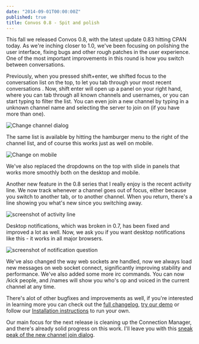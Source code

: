 ```yaml
---
date: "2014-09-01T00:00:00Z"
published: true
title: Convos 0.8 - Spit and polish
---
```


This fall we released Convos 0.8, with the latest update 0.83 hitting CPAN today.
As we're inching closer to 1.0, we've been focusing on polishing the user
interface, fixing bugs and other rough patches in the user experience.
One of the most important improvements in this round is how you switch
between conversations.

Previously, when you pressed shift+enter, we shifted focus to the conversation list
on the top, to let you tab through your most recent conversations . Now, shift enter
will open up a panel on your right hand, where you can tab through all known
channels and usernames, or you can start typing to filter the list. You can
even join a new channel by typing in a unknown channel name and selecting the
server to join on (if you have more than one).

![Change channel dialog](https://www.evernote.com/shard/s22/sh/493629eb-7410-4807-8b9a-77ffdfcb008c/1a67e008fb5105064c856aab56226b57/deep/0/Nordaaker-demo----mojo-on-perlorg---oh-hai!.png)

The same list is available by hitting the hamburger menu to the right of the
channel list, and of course this works just as well on mobile.

![Change on mobile](https://www.evernote.com/shard/s22/sh/82aeb0af-cdf8-4b6c-8c26-7db02cfb1ecf/65c5c8c90bab5007ea6c697b00223b42/deep/0/Screenshot-01.09.14-13-52.png)

We've also replaced the dropdowns on the top with slide in panels that works
more smoothly both on the desktop and mobile.

Another new feature in the 0.8 series that I really enjoy is the recent activity line.
We now track whenever a channel goes out of focus, either because you switch
to another tab, or to another channel. When you return, there's a line showing you
what's new since you switching away.

![screenshot of activity line](https://www.evernote.com/shard/s22/sh/6ecc7f7d-3784-4f17-b2ed-398ac12ba558/10a5b6575f6438be4abcc9c66c01adae/deep/0/Nordaaker-demo----mojo-on-perlorg---oh-hai!.png)

Desktop notifications, which was broken in 0.7, has been fixed and improved a
lot as well. Now, we ask you if you want desktop notifications like this - it
works in all major browsers.

![screenshot of notification
question](https://www.evernote.com/shard/s22/sh/d3453d9b-d20a-4896-93c2-7c229b4ed991/569988001dab2c4495f76fc279ae14c7/deep/0/Nordaaker-demo----uberadmins-on-linpro.png)

We've also changed the way web sockets are handled, now we always load new
messages on web socket connect, significantly improving stability and
performance. We've also added some more irc commands. You can now /kick people,
and /names will show you who's op and voiced in the current channel at any time.

There's alot of other bugfixes and improvements as well, if you're interested in learning more you
can check out the [full changelog](https://github.com/Nordaaker/convos/blob/master/CHANGELOG.md),
[try our demo](http://demo.convos.by/) or follow our [Installation
instructions](https://github.com/Nordaaker/convos/#installation) to run your own.

Our main focus for the next release is cleaning up the Connection Manager, and there's already
solid progress on this work. I'll leave you with this [sneak peak of the new channel join dialog](http://home.thorsen.pm/private/raw/notverysecret/convos/channel-list-2014-08-31-15-11-41.ogv).

